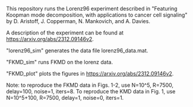 This repository runs the Lorenz96 experiment described in "Featuring Koopman mode decomposition, with applications to cancer cell signaling" by D. Aristoff, J. Copperman, N. Mankovich, and A. Davies. 

A description of the experiment can be found at https://arxiv.org/abs/2312.09146v2.

"lorenz96_sim" generates the data file lorenz96_data.mat.

"FKMD_sim" runs FKMD on the lorenz data.

"FKMD_plot" plots the figures in https://arxiv.org/abs/2312.09146v2.

Note: to reproduce the FKMD data in Figs. 1-2, use N=10^5, R=7500, delay=100, noise=1, iters=8.
To reproduce the KMD data in Fig. 1, use N=10^5+100, R=7500, delay=1, noise=0, iters=1.


